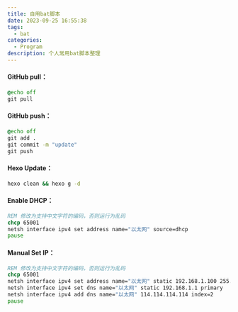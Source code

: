 ```yaml
---
title: 自用bat脚本
date: 2023-09-25 16:55:38
tags:
  - bat
categories:	
  - Program
description: 个人常用bat脚本整理
---
```


#### GitHub pull：

```bat
@echo off
git pull
```

#### GitHub push：

```bat
@echo off
git add . 
git commit -m "update" 
git push
```

#### Hexo Update：

```bat
hexo clean && hexo g -d
```

#### Enable DHCP：

```bat
REM 修改为支持中文字符的编码，否则运行为乱码
chcp 65001  
netsh interface ipv4 set address name="以太网" source=dhcp
pause
```

#### Manual Set IP：

```bat
REM 修改为支持中文字符的编码，否则运行为乱码
chcp 65001  
netsh interface ipv4 set address name="以太网" static 192.168.1.100 255.255.255.0 192.168.1.2
netsh interface ipv4 set dns name="以太网" static 192.168.1.1 primary
netsh interface ipv4 add dns name="以太网" 114.114.114.114 index=2
pause 
```

